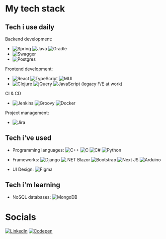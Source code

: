 # My tech stack

## Tech i use daily
Backend development: 
* ![Spring](https://img.shields.io/badge/Spring-%236DB33F.svg?style=flat-square&logo=spring&logoColor=white) 
 ![Java](https://img.shields.io/badge/Java-ED8B00?style=flat-square&logo=java&logoColor=white) 
![Gradle](https://img.shields.io/badge/Gradle-02303A.svg?style=flat-square&logo=Gradle&logoColor=white)
* ![Swagger](https://img.shields.io/badge/-Swagger-%23Clojure?style=flat-square&logo=Swagger&logoColor=white)
* ![Postgres](https://img.shields.io/badge/Postgres-%23316192.svg?style=flat-square&logo=postgresql&logoColor=white) 

Frontend development:
* ![React](https://img.shields.io/badge/React-%2320232a.svg?style=flat-square&logo=react&logoColor=%2361DAFB) 
![TypeScript](https://img.shields.io/badge/TypeScript-%23007ACC.svg?style=flat-square&logo=typescript&logoColor=white) 
 ![MUI](https://img.shields.io/badge/MUI-%230081CB.svg?style=flat-square&logo=material-ui&logoColor=white) 
* ![Clojure](https://img.shields.io/badge/Clojure-%23Clojure.svg?style=flat-square&logo=Clojure&logoColor=Clojure) 
![jQuery](https://img.shields.io/badge/jQuery-%230769AD.svg?style=flat-square&logo=jquery&logoColor=white) 
![JavaScript](https://img.shields.io/badge/JavaScript-%23323330.svg?style=flat-square&logo=javascript&logoColor=%23F7DF1E) (legacy F/E at work)

CI & CD
* ![Jenkins](https://img.shields.io/badge/Jenkins-%232C5263.svg?style=flat-square&logo=jenkins&logoColor=white) 
![Groovy](https://img.shields.io/badge/Groovy-4298B8.svg?style=flat-square&logo=Apache+Groovy&logoColor=white) 
![Docker](https://img.shields.io/badge/Docker-%230db7ed.svg?style=flat-square&logo=docker&logoColor=white) 


Project management:
* ![Jira](https://img.shields.io/badge/Jira-%230A0FFF.svg?style=flat-square&logo=jira&logoColor=white) 

## Tech i've used
* Programming languages: ![C++](https://img.shields.io/badge/C++-%2300599C.svg?style=flat-square&logo=c%2B%2B&logoColor=white) 
![C](https://img.shields.io/badge/C-%2300599C.svg?style=flat-square&logo=c&logoColor=white)
![C#](https://img.shields.io/badge/C%23-%23239120.svg?style=flat-square&logo=c-sharp&logoColor=white) 
![Python](https://img.shields.io/badge/Python-3670A0?style=flat-square&logo=python&logoColor=ffdd54) 

* Frameworks:  ![Django](https://img.shields.io/badge/Django-%23092E20.svg?style=flat-square&logo=django&logoColor=white) 
![.NET Blazor](https://img.shields.io/badge/.NET%20Blazor-5C2D91?style=flat-square&logo=.net&logoColor=white) 
![Bootstrap](https://img.shields.io/badge/Bootstrap-%23563D7C.svg?style=flat-square&logo=bootstrap&logoColor=white) 
![Next JS](https://img.shields.io/badge/Next-black?style=flat-square&logo=next.js&logoColor=white) 
![Arduino](https://img.shields.io/badge/-Arduino-00979D?style=flat-square&logo=Arduino&logoColor=white) 
* UI Design: ![Figma](https://img.shields.io/badge/Figma-%23F24E1E.svg?style=flat-square&logo=figma&logoColor=white) 

## Tech i'm learning
* NoSQL databases: ![MongoDB](https://img.shields.io/badge/MongoDB-%234ea94b.svg?style=flat-square&logo=mongodb&logoColor=white) 	

# Socials
[![LinkedIn](https://img.shields.io/badge/LinkedIn-%230077B5.svg?logo=linkedin&logoColor=white&style=flat-square)](https://linkedin.com/in/https://www.linkedin.com/in/jan-rokicki-4b648b198/) [![Codepen](https://img.shields.io/badge/Codepen-000000?style=flat-square&logo=codepen&logoColor=white)](https://codepen.io/https://codepen.io/jkerr0) 
